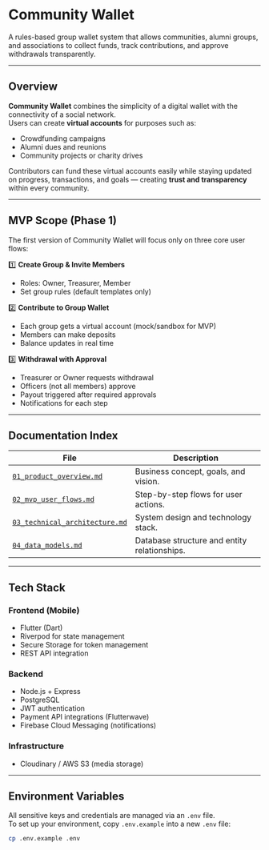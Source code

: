 # Community Wallet

A rules-based group wallet system that allows communities, alumni groups, and associations to collect funds, track contributions, and approve withdrawals transparently.

---

## Overview

**Community Wallet** combines the simplicity of a digital wallet with the connectivity of a social network.  
Users can create **virtual accounts** for purposes such as:
- Crowdfunding campaigns  
- Alumni dues and reunions  
- Community projects or charity drives  

Contributors can fund these virtual accounts easily while staying updated on progress, transactions, and goals — creating **trust and transparency** within every community.

---

## MVP Scope (Phase 1)

The first version of Community Wallet will focus only on three core user flows:

1️⃣ **Create Group & Invite Members**  
- Roles: Owner, Treasurer, Member  
- Set group rules (default templates only)

2️⃣ **Contribute to Group Wallet**  
- Each group gets a virtual account (mock/sandbox for MVP)  
- Members can make deposits  
- Balance updates in real time

3️⃣ **Withdrawal with Approval**  
- Treasurer or Owner requests withdrawal  
- Officers (not all members) approve  
- Payout triggered after required approvals  
- Notifications for each step

---

## Documentation Index

| File | Description |
|------|--------------|
| [`01_product_overview.md`](./docs/01_product_overview.md) | Business concept, goals, and vision. |
| [`02_mvp_user_flows.md`](./docs/02_mvp_user_flows.md) | Step-by-step flows for user actions. |
| [`03_technical_architecture.md`](./docs/03_technical_architecture.md) | System design and technology stack. |
| [`04_data_models.md`](./docs/04_data_models.md) | Database structure and entity relationships. |

---

## Tech Stack

### **Frontend (Mobile)**
- Flutter (Dart)
- Riverpod for state management  
- Secure Storage for token management  
- REST API integration  

### **Backend**
- Node.js + Express  
- PostgreSQL  
- JWT authentication  
- Payment API integrations (Flutterwave)  
- Firebase Cloud Messaging (notifications)  

### **Infrastructure**
- Cloudinary / AWS S3 (media storage)

---

## Environment Variables


All sensitive keys and credentials are managed via an `.env` file.  
To set up your environment, copy `.env.example` into a new `.env` file:

```bash
cp .env.example .env
